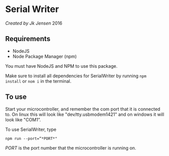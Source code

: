 # Serial Writer 
<i>Created by Jk Jensen</i>
2016

## Requirements
+ NodeJS
+ Node Package Manager (npm)

You must have NodeJS and NPM to use this package.

Make sure to install all dependencies for SerialWriter by running ```npm install``` or ```nom i``` in the terminal.

## To use
Start your microcontroller, and remember the com port that it 
is connected to. On linux this will look like 
"dev/tty.usbmodem1421" and on windows it will look like
"COM1”.

To use SerialWriter, type

```npm run --port=“*PORT*"```

 *PORT* is the port number that the microcontroller is running on.
